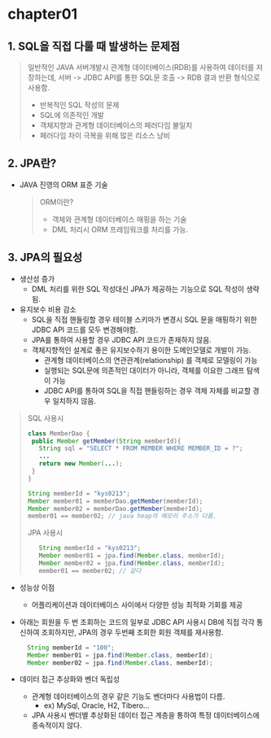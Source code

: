 # chapter01

## 1. SQL을 직접 다룰 때 발생하는 문제점

> 일반적인 JAVA 서버개발시 관계형 데이터베이스\(RDB\)를 사용하여 데이터를 저장하는데, 서버 -&gt; JDBC API를 통한 SQL문 호출 -&gt; RDB 결과 반환 형식으로 사용함.
>
> * 반복적인 SQL 작성의 문제
> * SQL에 의존적인 개발
> * 객체지향과 관계형 데이터베이스의 페러다임 불일치
> * 페러다임 차이 극복을 위해 많은 리소스 낭비

## 2. JPA란?

* JAVA 진영의 ORM 표준 기술

  > ORM이란?
  >
  > * 객체와 관계형 데이터베이스 매핑을 하는 기술
  > * DML 처리시 ORM 프레임워크를 처리를 가능.

## 3. JPA의 필요성

* 생산성 증가
  * DML 처리를 위한 SQL 작성대신 JPA가 제공하는 기능으로 SQL 작성이 생략됨.
* 유지보수 비용 감소
  * SQL을 직접 핸들링할 경우 테이블 스키마가 변경시 SQL 문을 매핑하기 위한 JDBC API 코드를 모두 변경해야함.
  * JPA를 통하여 사용할 경우 JDBC API 코드가 존재하지 않음.
  * 객체지향적인 설계로 좋은 유지보수하기 용이한 도메인모델로 개발이 가능.
    * 관계형 데이터베이스의 연관관계\(relationship\) 를 객체로 모델링이 가능
    * 실행되는 SQL문에 의존적인 대이터가 아니라, 객체를 이요한 그래프 탐색이 가능
    * JDBC API를 통하여 SQL을 직접 핸들링하는 경우 객체 자체를 비교할 경우 일치하지 않음.

> SQL 사용시
>
> ```java
> class MemberDao {
>  public Member getMember(String memberId){
>    String sql = "SELECT * FROM MEMBER WHERE MEMBER_ID = ?";
>    ...
>    return new Member(...);
>  }
> }
>
> String memberId = "kys0213";
> Member member01 = memberDao.getMember(memberId);
> Member member02 = memberDao.getMember(memberId);
> member01 == member02; // java heap의 메모리 주소가 다름.
> ```
>
> JPA 사용시
>
> ```java
>    String memberId = "kys0213";
>    Member member01 = jpa.find(Member.class, memberId);
>    Member member02 = jpa.find(Member.class, memberId);
>    member01 == member02; // 같다
> ```

* 성능상 이점
  * 어플리케이션과 데이터베이스 사이에서 다양한 성능 최적화 기회를 제공
* 아래는 회원을 두 번 조회하는 코드의 일부로 JDBC API 사용시 DB에 직접 각각 통신하여 조회하지만, JPA의 경우 두번째 조회한 회원 객체를 재사용함.

  ```java
    String memberId = "100";
    Member member01 = jpa.find(Member.class, memberId);
    Member member02 = jpa.find(Member.class, memberId);
  ```

* 데이터 접근 추상화와 벤더 독립성
  * 관계형 데이터베이스의 경우 같은 기능도 벤더마다 사용법이 다름. 
    * ex\) MySql, Oracle, H2, Tibero...
  * JPA 사용시 벤더별 추상화된 데이터 접근 계층을 통하여 특정 데이터베이스에 종속적이지 않다.

